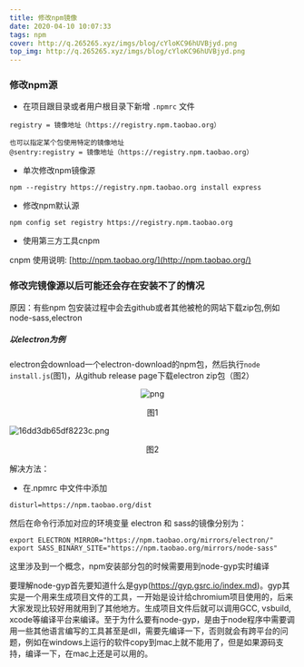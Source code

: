 ```yaml
---
title: 修改npm镜像
date: 2020-04-10 10:07:33
tags: npm
cover: http://q.265265.xyz/imgs/blog/cYloKC96hUVBjyd.png
top_img: http://q.265265.xyz/imgs/blog/cYloKC96hUVBjyd.png
---
```


### 修改npm源
+ 在项目跟目录或者用户根目录下新增 `.npmrc` 文件
```
registry = 镜像地址（https://registry.npm.taobao.org）

也可以指定某个包使用特定的镜像地址
@sentry:registry = 镜像地址（https://registry.npm.taobao.org）
```
+ 单次修改npm镜像源
```
npm --registry https://registry.npm.taobao.org install express
```

+ 修改npm默认源
```
npm config set registry https://registry.npm.taobao.org
```
+ 使用第三方工具cnpm

cnpm 使用说明: [http://npm.taobao.org/](http://npm.taobao.org/)

### 修改完镜像源以后可能还会存在安装不了的情况

原因：有些npm 包安装过程中会去github或者其他被枪的网站下载zip包,例如node-sass,electron

##### 以electron为例
electron会download一个electron-download的npm包，然后执行`node install.js`(图1)，从github release page下载electron zip包（图2）

<p align="center">
  <img src="http://q.265265.xyz/imgs/blog/gz5F1kOUuy2jeRf.png" alt="png"/>
</p>
<center>图1</center>

![16dd3db65df8223c.png](http://q.265265.xyz/imgs/blog/mAFSUCvWbs51rlz.png)
<center>图2</center>

解决方法：
+ 在.npmrc 中文件中添加
```
disturl=https://npm.taobao.org/dist
```
然后在命令行添加对应的环境变量
electron 和 sass的镜像分别为：
```
export ELECTRON_MIRROR="https://npm.taobao.org/mirrors/electron/"
export SASS_BINARY_SITE="https://npm.taobao.org/mirrors/node-sass"
```

这里涉及到一个概念，npm安装部分包的时候需要用到node-gyp实时编译

要理解node-gyp首先要知道什么是gyp(https://gyp.gsrc.io/index.md)。gyp其实是一个用来生成项目文件的工具，一开始是设计给chromium项目使用的，后来大家发现比较好用就用到了其他地方。生成项目文件后就可以调用GCC, vsbuild, xcode等编译平台来编译。至于为什么要有node-gyp，是由于node程序中需要调用一些其他语言编写的工具甚至是dll，需要先编译一下，否则就会有跨平台的问题，例如在windows上运行的软件copy到mac上就不能用了，但是如果源码支持，编译一下，在mac上还是可以用的。